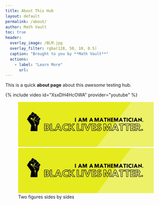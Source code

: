 ```yaml
---
title: About This Hub
layout: default
permalink: /about/
author: Math Vault
toc: true
header:
  overlay_image: /BLM.jpg
  overlay_filter: rgba(128, 50, 10, 0.5)
  caption: "Brought to you by **Math Vault**"
  actions:
    - label: "Learn More"
      url:
---
```


This is a quick **about page** about this *awesome* testing hub.

{% include video id="XsxDH4HcOWA" provider="youtube" %}

<figure class="half"><img src="/BLM.jpg"/> <img src="/BLM.jpg"/> <figcaption>Two figures sides by sides</figcaption></figure>
